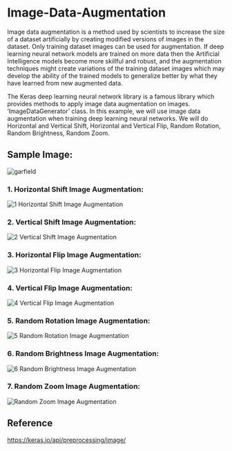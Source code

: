 # Image-Data-Augmentation
Image data augmentation is a method used by scientists to increase the size of a dataset artificially by creating modified versions of images in the dataset. Only training dataset images can be used for augmentation. If deep learning neural network models are trained on more data then the Artificial Intelligence models become more skillful and robust, and the augmentation techniques might create variations of the training dataset images which may develop the ability of the trained models to generalize better by what they have learned from new augmented data.

The Keras deep learning neural network library is a famous library which provides methods to apply image data augmentation on images. ‘ImageDataGenerator’ class.
In this example, we will use image data augmentation when training deep learning neural networks. We will do Horizontal and Vertical Shift, Horizontal and Vertical Flip, Random Rotation, Random Brightness, Random Zoom.

## Sample Image:
![garfield](https://user-images.githubusercontent.com/85954399/122237291-a74c8600-ced8-11eb-97f9-9dfbae228b23.png)

### 1. Horizontal Shift Image Augmentation:
![1  Horizontal Shift Image Augmentation](https://user-images.githubusercontent.com/85954399/122272005-7fb9e580-cef9-11eb-9df0-d0aee267cf47.PNG)
### 2. Vertical Shift Image Augmentation:
![2  Vertical Shift Image Augmentation](https://user-images.githubusercontent.com/85954399/122272013-82b4d600-cef9-11eb-909b-5b93cba37b03.PNG)
### 3. Horizontal Flip Image Augmentation:
![3  Horizontal Flip Image Augmentation](https://user-images.githubusercontent.com/85954399/122272053-8fd1c500-cef9-11eb-8f69-ec43755c337b.PNG)
### 4. Vertical Flip Image Augmentation:
![4  Vertical Flip Image Augmentation](https://user-images.githubusercontent.com/85954399/122272059-919b8880-cef9-11eb-8fb1-c0aaf7633dde.PNG)
### 5. Random Rotation Image Augmentation:
![5  Random Rotation Image Augmentation](https://user-images.githubusercontent.com/85954399/122272065-93654c00-cef9-11eb-8e08-f9e3ebfca097.PNG)
### 6. Random Brightness Image Augmentation:
![6  Random Brightness Image Augmentation](https://user-images.githubusercontent.com/85954399/122272069-94967900-cef9-11eb-8d65-740c758759f1.PNG)
### 7. Random Zoom Image Augmentation:
![Random Zoom Image Augmentation](https://user-images.githubusercontent.com/85954399/122272079-96f8d300-cef9-11eb-99a4-9226f0728621.PNG)

## Reference
https://keras.io/api/preprocessing/image/
